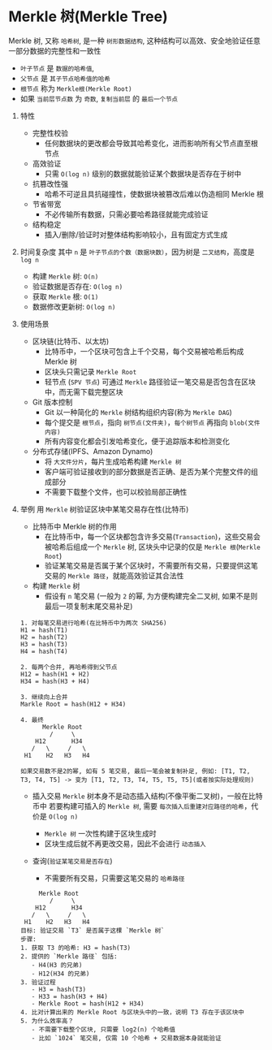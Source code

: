 # Merkle 树(Merkle Tree)
  Merkle 树, 又称 `哈希树`, 是一种 `树形数据结构`, 这种结构可以高效、安全地验证任意一部分数据的完整性和一致性
  - `叶子节点` 是 `数据的哈希值`, 
  - `父节点` 是 `其子节点哈希值的哈希`
  - `根节点` 称为 `Merkle根(Merkle Root)`
  - 如果 `当前层节点数` 为 `奇数`, `复制当前层` 的 `最后一个节点`

1. 特性
   - 完整性校验
     - 任何数据块的更改都会导致其哈希变化，进而影响所有父节点直至根节点
   - 高效验证
     - 只需 `O(log n)` 级别的数据就能验证某个数据块是否存在于树中
   - 抗篡改性强
     - 哈希不可逆且具抗碰撞性，使数据块被篡改后难以伪造相同 Merkle 根
   - 节省带宽
     - 不必传输所有数据，只需必要哈希路径就能完成验证
   - 结构稳定
     - 插入/删除/验证时对整体结构影响较小，且有固定方式生成

2. 时间复杂度
   其中 `n` 是 `叶子节点的个数（数据块数）`，因为树是 `二叉结构`，高度是 `log n`
   - 构建 `Merkle` 树: `O(n)`
   - 验证数据是否存在: `O(log n)`
   - 获取 `Merkle` 根: `O(1)`
   - 数据修改更新树: `O(log n)`

3. 使用场景
   - 区块链(比特币、以太坊)
     - 比特币中，一个区块可包含上千个交易，每个交易被哈希后构成 Merkle 树
     - 区块头只需记录 `Merkle Root`
     - 轻节点 (`SPV 节点`) 可通过 `Merkle` 路径验证一笔交易是否包含在区块中，而无需下载完整区块
   - Git 版本控制
     - Git 以一种简化的 `Merkle` 树结构组织内容(称为 `Merkle DAG`)
     - 每个提交是 `根节点`，指向 `树节点(文件夹)`，`每个树节点` 再指向 `blob(文件内容)`
     - 所有内容变化都会引发哈希变化，便于追踪版本和检测变化
   - 分布式存储(IPFS、Amazon Dynamo)
     - 将 `大文件分片`，每片生成哈希构建 `Merkle 树`
     - 客户端可验证接收到的部分数据是否正确、是否为某个完整文件的组成部分
     - 不需要下载整个文件，也可以校验局部正确性

4. 举例
   用 `Merkle` 树验证区块中某笔交易存在性(比特币)
   - 比特币中 Merkle 树的作用
     - 在比特币中，每一个区块都包含许多交易(`Transaction`)，这些交易会被哈希后组成一个 `Merkle` 树, 区块头中记录的仅是 `Merkle 根`(`Merkle Root`)
     - 验证某笔交易是否属于某个区块时，不需要所有交易，只要提供这笔交易的 `Merkle 路径`，就能高效验证其合法性
   - 构建 `Merkle` 树
     - 假设有 `n` 笔交易 (一般为 `2` 的幂, 为方便构建完全二叉树, 如果不是则最后一项复制末尾交易补足)
   ```text
   1. 对每笔交易进行哈希(在比特币中为两次 SHA256)
   H1 = hash(T1)
   H2 = hash(T2)
   H3 = hash(T3)
   H4 = hash(T4)  
   
   2. 每两个合并, 再哈希得到父节点
   H12 = hash(H1 + H2)
   H34 = hash(H3 + H4)
   
   3. 继续向上合并
   Markle Root = hash(H12 + H34)
   
   4. 最终
         Merkle Root
           /     \
       H12       H34
      /   \     /   \
    H1    H2   H3   H4
   
   如果交易数不是2的幂, 如有 5 笔交易, 最后一笔会被复制补足, 例如: [T1, T2, T3, T4, T5] -> 变为 [T1, T2, T3, T4, T5, T5, T5](或者按实际处理规则)
   ```
   - 插入交易
     `Merkle` 树本身不是动态插入结构(不像平衡二叉树)，一般在比特币中
     若要构建可插入的 `Merkle 树`, 需要 `每次插入后重建对应路径的哈希`，代价是 `O(log n)`
     - `Merkle 树` 一次性构建于区块生成时
     - 区块生成后就不再更改交易，因此不会进行 `动态插入`
     
   - 查询(`验证某笔交易是否存在`)
     - 不需要所有交易，只需要这笔交易的 `哈希路径`
   ```text
        Merkle Root
           /     \
       H12       H34
      /   \     /   \
    H1    H2   H3   H4
   目标: 验证交易 `T3` 是否属于这棵 `Merkle 树`
   步骤:
   1. 获取 T3 的哈希: H3 = hash(T3)
   2. 提供的 `Merkle 路径` 包括:
      - H4(H3 的兄弟)
      - H12(H34 的兄弟)
   3. 验证过程
      - H3 = hash(T3)
      - H33 = hash(H3 + H4)
      - Merkle Root = hash(H12 + H34)
   4. 比对计算出来的 Merkle Root 与区块头中的一致，说明 T3 存在于该区块中
   5. 为什么效率高？
      - 不需要下载整个区块, 只需要 log2(n) 个哈希值
      - 比如 `1024` 笔交易, 仅需 10 个哈希 + 交易数据本身就能验证
   ```
     



